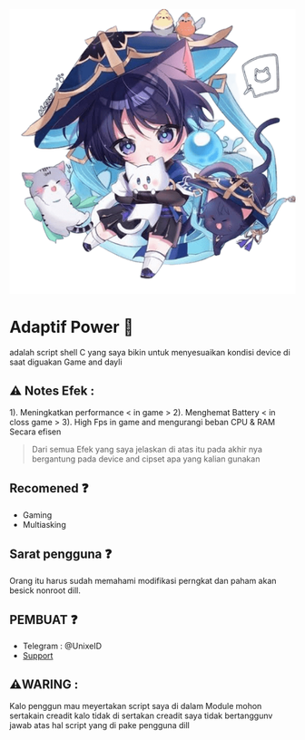 ![prop text](Apple/img/prop.png)

# Adaptif Power 🍃
adalah script shell C yang saya bikin untuk
menyesuaikan kondisi device di saat diguakan
Game and dayli 

## ⚠️ Notes Efek :
1). Meningkatkan performance < in game >
2). Menghemat Battery < in closs game >
3). High Fps in game and mengurangi beban CPU & RAM
Secara efisen

> Dari semua Efek yang saya jelaskan di atas itu pada akhir nya bergantung pada device and cipset apa yang kalian gunakan

## Recomened ❓️
- Gaming
- Multiasking

## Sarat pengguna ❓️
Orang itu harus sudah memahami modifikasi 
perngkat dan paham akan besick nonroot dill.

## PEMBUAT ❓️
- Telegram : @UnixeID
- [Support](https://t.me/Yeye_PID)

 ## ⚠️WARING :
 Kalo penggun mau meyertakan script saya di dalam
 Module mohon sertakain creadit kalo tidak di sertakan
 creadit saya tidak bertanggunv jawab atas hal 
 script yang di pake pengguna dill
